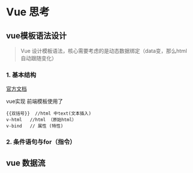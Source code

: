 # Vue 思考

## vue模板语法设计

> Vue 设计模板语法，核心需要考虑的是动态数据绑定（data变，那么html自动跟随变化）

### 1. 基本结构

[官方文档](https://cn.vuejs.org/v2/guide/syntax.html)

vue实现 前端模板使用了

```vue
{{双括号}}  //html 中text(文本插入)
v-html   //html （原始html）
v-bind   // 属性 (特性)
```



### 2. 条件语句与for（指令）







## vue 数据流

